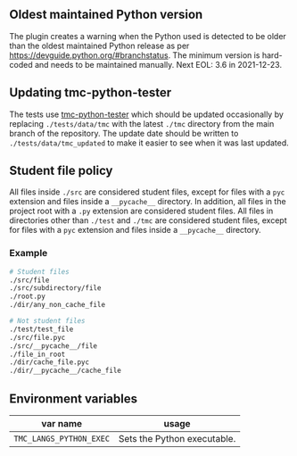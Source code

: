 ## Oldest maintained Python version

The plugin creates a warning when the Python used is detected to be older than the oldest maintained Python release as per https://devguide.python.org/#branchstatus. The minimum version is hard-coded and needs to be maintained manually. Next EOL: 3.6 in 2021-12-23.

## Updating tmc-python-tester

The tests use [tmc-python-tester](https://github.com/testmycode/tmc-python-tester) which should be updated occasionally by replacing `./tests/data/tmc` with the latest `./tmc` directory from the main branch of the repository. The update date should be written to `./tests/data/tmc_updated` to make it easier to see when it was last updated.

## Student file policy

All files inside `./src` are considered student files, except for files with a `pyc` extension and files inside a `__pycache__` directory. In addition, all files in the project root with a `.py` extension are considered student files. All files in directories other than `./test` and `./tmc` are considered student files, except for files with a `pyc` extension and files inside a `__pycache__` directory.

### Example

```bash
# Student files
./src/file
./src/subdirectory/file
./root.py
./dir/any_non_cache_file

# Not student files
./test/test_file
./src/file.pyc
./src/__pycache__/file
./file_in_root
./dir/cache_file.pyc
./dir/__pycache__/cache_file
```

## Environment variables

| var name                | usage                       |
| ----------------------- | --------------------------- |
| `TMC_LANGS_PYTHON_EXEC` | Sets the Python executable. |
